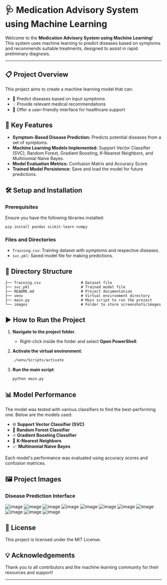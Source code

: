 
# 🩺 Medication Advisory System using Machine Learning

Welcome to the **Medication Advisory System using Machine Learning**! This system uses machine learning to predict diseases based on symptoms and recommends suitable treatments, designed to assist in rapid preliminary diagnosis.

---

## 📋 Project Overview

This project aims to create a machine learning model that can:

- 🧩 Predict diseases based on input symptoms
- 💡 Provide relevant medical recommendations
- 🧪 Offer a user-friendly interface for healthcare support

## 🚀 Key Features

- **Symptom-Based Disease Prediction:** Predicts potential diseases from a set of symptoms.
- **Machine Learning Models Implemented:** Support Vector Classifier (SVC), Random Forest, Gradient Boosting, K-Nearest Neighbors, and Multinomial Naive Bayes.
- **Model Evaluation Metrics:** Confusion Matrix and Accuracy Score.
- **Trained Model Persistence:** Save and load the model for future predictions.

## 🛠️ Setup and Installation

### Prerequisites

Ensure you have the following libraries installed:

```bash
pip install pandas scikit-learn numpy
```

### Files and Directories

- `Training.csv`: Training dataset with symptoms and respective diseases.
- `svc.pkl`: Saved model file for making predictions.

## 📂 Directory Structure

```plaintext
├── Training.csv                  # Dataset file
├── svc.pkl                       # Trained model file
├── README.md                     # Project documentation
├── venv                          # Virtual environment directory
├── main.py                       # Main script to run the project
└── images                        # Folder to store screenshots/images
```

## ▶️ How to Run the Project

1. **Navigate to the project folder**.
   - Right-click inside the folder and select **Open PowerShell**.

2. **Activate the virtual environment**:
   ```bash
   ./venv/Scripts/activate
   ```

3. **Run the main script**:
   ```bash
   python main.py
   ```

## 📊 Model Performance

The model was tested with various classifiers to find the best-performing one. Below are the models used:

- 🌐 **Support Vector Classifier (SVC)**
- 🌲 **Random Forest Classifier**
- 🔥 **Gradient Boosting Classifier**
- 📍 **K-Nearest Neighbors**
- 📈 **Multinomial Naive Bayes**

Each model's performance was evaluated using accuracy scores and confusion matrices.

## 🖼️ Project Images

### Disease Prediction Interface
![image](https://github.com/user-attachments/assets/1c597142-77b3-4d86-a368-07f6a0ad9a09)
![image](https://github.com/user-attachments/assets/c8e7d8b8-cad3-4b7b-92e0-b053ba1022ef)
![image](https://github.com/user-attachments/assets/93b3bf99-5454-4cd3-80b8-25780b6b109c)
![image](https://github.com/user-attachments/assets/a8e0dee4-bbde-4150-826b-5d9968dfe392)
![image](https://github.com/user-attachments/assets/aba53524-a0cb-4ca2-a849-b2203a59aafb)
![image](https://github.com/user-attachments/assets/228d7c6d-0b8b-4382-bacb-5f632103494d)
![image](https://github.com/user-attachments/assets/abcb65e1-ee1a-4ec7-b307-6a6d9e01a0e6)
![image](https://github.com/user-attachments/assets/e2118e26-29ae-49be-a46a-e1090026748b)
![image](https://github.com/user-attachments/assets/17491423-d9ca-4771-826e-7db651b6297f)
![image](https://github.com/user-attachments/assets/15344371-4c97-4f4c-ba76-333277a4ad43)
![image](https://github.com/user-attachments/assets/2c77c307-ccd1-4cee-82d3-d4d38a9bae06)



## 📜 License

This project is licensed under the MIT License.

## 💡 Acknowledgements

Thank you to all contributors and the machine learning community for their resources and support!

---
